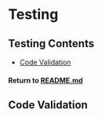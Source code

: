 # Testing
 
## Testing Contents
- [Code Validation](#Code-Validation)

#### Return to [README.md](README.md)


## Code Validation

